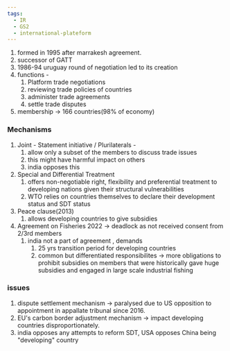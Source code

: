 ```yaml
---
tags:
  - IR
  - GS2
  - international-plateform
---
```


1. formed in 1995 after marrakesh agreement.
2. successor of GATT
3. 1986-94 uruguay round of negotiation led to its creation
4. functions -
	1. Platform trade negotiations
	2. reviewing trade policies of countries
	3. administer trade agreements
	4. settle trade disputes
5. membership -> 166 countries(98% of economy)

### Mechanisms
1. Joint - Statement initiative / Plurilaterals - 
	1. allow only a subset of the members to discuss trade issues
	2. this might have harmful impact on others
	3. india opposes this
2. Special and Differential Treatment 
	1. offers non-negotiable right, flexibility and preferential treatment to developing nations given their structural vulnerabilities
	2. WTO relies on countries themselves to declare their development status and SDT status
3. Peace clause(2013)
	1. allows developing countries to give subsidies
4. Agreement on Fisheries 2022 -> deadlock as not received consent from 2/3rd members
	1. india not a part of agreement , demands
		1. 25 yrs transition period for developing countries
		2. common but differentiated responsibilites -> more obligations to prohibit subsidies on members that were historically gave huge subsidies and engaged in large scale industrial fishing
### issues
1. dispute settlement mechanism -> paralysed due to US opposition to appointment in appallate tribunal since 2016.
2. EU's carbon border adjustment mechanism -> impact developing countries disproportionately.
3. india opposes any attempts to reform SDT, USA opposes China being "developing" country
